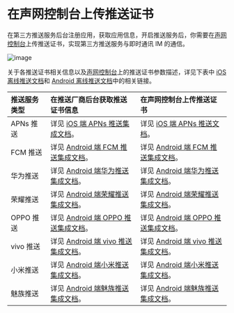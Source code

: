 # 在声网控制台上传推送证书

在第三方推送服务后台注册应用，获取应用信息，开启推送服务后，你需要在[声网控制台](https://console.shengwang.cn/overview)上传推送证书，实现第三方推送服务与即时通讯 IM 的通信。

![image](/images/android/push/fcm_certificate_v1.png)

关于各推送证书相关信息以及[声网控制台](https://console.shengwang.cn/overview)上的推送证书参数描述，详见下表中 [iOS 离线推送文档](/docs/sdk/ios/push/push_overview.html)和 [Android 离线推送文档](/docs/sdk/android/push/push_overview.html)中的相关链接。

| 推送服务类型      | 在推送厂商后台获取推送证书信息   | 在声网控制台上传推送证书 |
| :--------- | :----- | :------- | 
| APNs 推送       | 详见 [iOS 端 APNs 推送集成文档](/docs/sdk/ios/push/push_apns.html#创建推送证书)。   | 详见 [iOS 端 APNs 推送文档](/docs/sdk/ios/push/push_apns.html#上传推送证书)。   |        
| FCM 推送   | 详见 [Android 端 FCM 推送集成文档](/docs/sdk/android/push/push_fcm.html#fcm-推送集成)。   | 详见 [Android 端 FCM 推送集成文档](/docs/sdk/android/push/push_fcm.html#步骤三-上传推送证书)。       |        
| 华为推送       | 详见 [Android 端华为推送集成文档](/docs/sdk/android/push/push_huawei.html#步骤一-在华为开发者后台创建应用)。   | 详见 [Android 端华为推送集成文档](/docs/sdk/android/push/push_huawei.html#步骤二-在声网控制台上传推送证书)。       |      
| 荣耀推送       | 详见 [Android 端荣耀推送集成文档](/docs/sdk/android/push/push_honor.html#步骤一-在荣耀开发者服务平台创建应用并申请开通推送服务)。   | 详见 [Android 端荣耀推送集成文档](/docs/sdk/android/push/push_honor.html#步骤二-在声网控制台上传荣耀推送证书)。       | 
| OPPO 推送      | 详见 [Android 端 OPPO 推送集成文档](/docs/sdk/android/push/push_oppo.html#步骤一-在-oppo-开发者后台创建应用)。    | 详见 [Android 端 OPPO 推送集成文档](/docs/sdk/android/push/push_oppo.html#步骤二-上传推送证书)。       |  
| vivo 推送     | 详见 [Android 端 vivo 推送集成文档](/docs/sdk/android/push/push_vivo.html#步骤一-在-vivo-开发者后台创建应用)。    | 详见 [Android 端 vivo 推送集成文档](/docs/sdk/android/push/push_vivo.html#步骤二-上传推送证书)。       |         
| 小米推送      |  详见 [Android 端小米推送集成文档](/docs/sdk/android/push/push_xiaomi.html#步骤一-在小米开放平台创建应用)。    | 详见 [Android 端小米推送集成文档](/docs/sdk/android/push/push_xiaomi.html#步骤二-上传推送证书)。       | 
| 魅族推送       | 详见 [Android 端魅族推送集成文档](/docs/sdk/android/push/push_meizu.html#步骤一-在魅族开发者后台创建应用)。    | 详见 [Android 端魅族推送集成文档](/docs/sdk/android/push/push_meizu.html#步骤二-上传推送证书)。       |   


